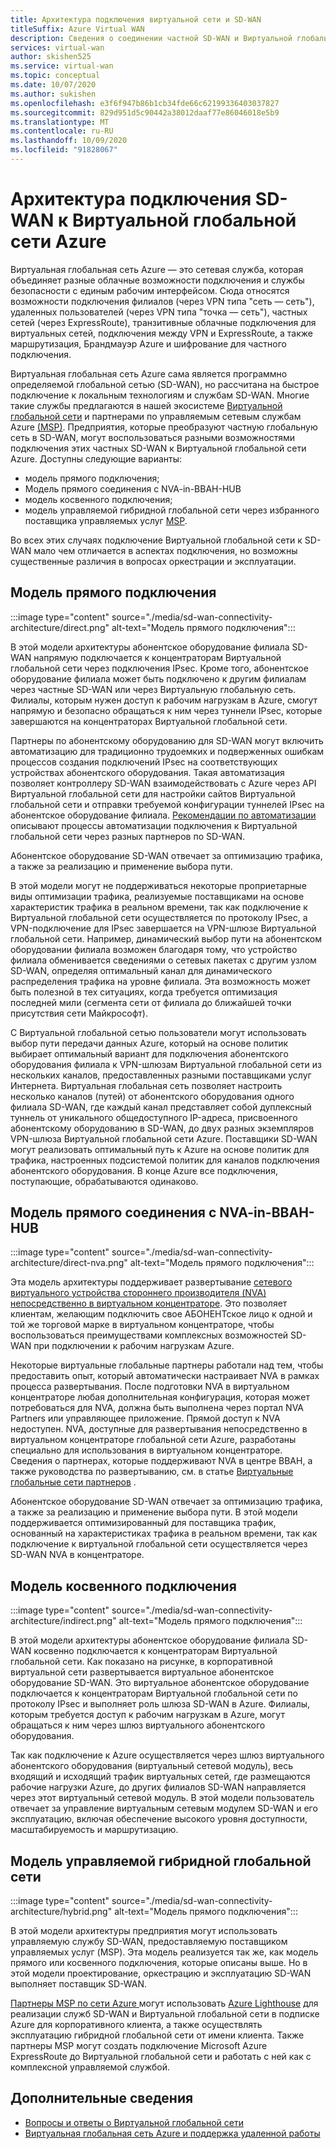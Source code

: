 ```yaml
---
title: Архитектура подключения виртуальной сети и SD-WAN
titleSuffix: Azure Virtual WAN
description: Сведения о соединении частной SD-WAN и Виртуальной глобальной сети Azure
services: virtual-wan
author: skishen525
ms.service: virtual-wan
ms.topic: conceptual
ms.date: 10/07/2020
ms.author: sukishen
ms.openlocfilehash: e3f6f947b86b1cb34fde66c62199336403037827
ms.sourcegitcommit: 829d951d5c90442a38012daaf77e86046018e5b9
ms.translationtype: MT
ms.contentlocale: ru-RU
ms.lasthandoff: 10/09/2020
ms.locfileid: "91828067"
---
```

# <a name="sd-wan-connectivity-architecture-with-azure-virtual-wan"></a>Архитектура подключения SD-WAN к Виртуальной глобальной сети Azure

Виртуальная глобальная сеть Azure — это сетевая служба, которая объединяет разные облачные возможности подключения и службы безопасности с единым рабочим интерфейсом. Сюда относятся возможности подключения филиалов (через VPN типа "сеть — сеть"), удаленных пользователей (через VPN типа "точка — сеть"), частных сетей (через ExpressRoute), транзитивные облачные подключения для виртуальных сетей, подключения между VPN и ExpressRoute, а также маршрутизация, Брандмауэр Azure и шифрование для частного подключения.

Виртуальная глобальная сеть Azure сама является программно определяемой глобальной сетью (SD-WAN), но рассчитана на быстрое подключение к локальным технологиям и службам SD-WAN. Многие такие службы предлагаются в нашей экосистеме [Виртуальной глобальной сети](virtual-wan-locations-partners.md) и партнерами по управляемым сетевым службам Azure [(MSP)](../networking/networking-partners-msp.md). Предприятия, которые преобразуют частную глобальную сеть в SD-WAN, могут воспользоваться разными возможностями подключения этих частных SD-WAN к Виртуальной глобальной сети Azure. Доступны следующие варианты:

* модель прямого подключения;
* Модель прямого соединения с NVA-in-ВВАН-HUB
* модель косвенного подключения;
* модель управляемой гибридной глобальной сети через избранного поставщика управляемых услуг [MSP](../networking/networking-partners-msp.md).

Во всех этих случаях подключение Виртуальной глобальной сети к SD-WAN мало чем отличается в аспектах подключения, но возможны существенные различия в вопросах оркестрации и эксплуатации.

## <a name="direct-interconnect-model"></a><a name="direct"></a>Модель прямого подключения

:::image type="content" source="./media/sd-wan-connectivity-architecture/direct.png" alt-text="Модель прямого подключения":::

В этой модели архитектуры абонентское оборудование филиала SD-WAN напрямую подключается к концентраторам Виртуальной глобальной сети через подключения IPsec. Кроме того, абонентское оборудование филиала может быть подключено к другим филиалам через частные SD-WAN или через Виртуальную глобальную сеть. Филиалы, которым нужен доступ к рабочим нагрузкам в Azure, смогут напрямую и безопасно обращаться к ним через туннели IPsec, которые завершаются на концентраторах Виртуальной глобальной сети.

Партнеры по абонентскому оборудованию для SD-WAN могут включить автоматизацию для традиционно трудоемких и подверженных ошибкам процессов создания подключений IPsec на соответствующих устройствах абонентского оборудования. Такая автоматизация позволяет контроллеру SD-WAN взаимодействовать с Azure через API Виртуальной глобальной сети для настройки сайтов Виртуальной глобальной сети и отправки требуемой конфигурации туннелей IPsec на абонентское оборудование филиала. [Рекомендации по автоматизации](virtual-wan-configure-automation-providers.md) описывают процессы автоматизации подключения к Виртуальной глобальной сети через разных партнеров по SD-WAN.

Абонентское оборудование SD-WAN отвечает за оптимизацию трафика, а также за реализацию и применение выбора пути. 

В этой модели могут не поддерживаться некоторые проприетарные виды оптимизации трафика, реализуемые поставщиками на основе характеристик трафика в реальном времени, так как подключение к Виртуальной глобальной сети осуществляется по протоколу IPsec, а VPN-подключение для IPsec завершается на VPN-шлюзе Виртуальной глобальной сети. Например, динамический выбор пути на абонентском оборудовании филиала возможен благодаря тому, что устройство филиала обменивается сведениями о сетевых пакетах с другим узлом SD-WAN, определяя оптимальный канал для динамического распределения трафика на уровне филиала. Эта возможность может быть полезной в тех ситуациях, когда требуется оптимизация последней мили (сегмента сети от филиала до ближайшей точки присутствия сети Майкрософт).

С Виртуальной глобальной сетью пользователи могут использовать выбор пути передачи данных Azure, который на основе политик выбирает оптимальный вариант для подключения абонентского оборудования филиала к VPN-шлюзам Виртуальной глобальной сети из нескольких каналов, предоставленных разными поставщиками услуг Интернета. Виртуальная глобальная сеть позволяет настроить несколько каналов (путей) от абонентского оборудования одного филиала SD-WAN, где каждый канал представляет собой дуплексный туннель от уникального общедоступного IP-адреса, присвоенного абонентскому оборудованию в SD-WAN, до двух разных экземпляров VPN-шлюза Виртуальной глобальной сети Azure. Поставщики SD-WAN могут реализовать оптимальный путь к Azure на основе политик для трафика, настроенных подсистемой политик для каналов подключения абонентского оборудования. В конце Azure все подключения, поступающие, обрабатываются одинаково.

## <a name="direct-interconnect-model-with-nva-in-vwan-hub"></a><a name="direct"></a>Модель прямого соединения с NVA-in-ВВАН-HUB

:::image type="content" source="./media/sd-wan-connectivity-architecture/direct-nva.png" alt-text="Модель прямого подключения":::

Эта модель архитектуры поддерживает развертывание [сетевого виртуального устройства стороннего производителя (NVA) непосредственно в виртуальном концентраторе](https://docs.microsoft.com/azure/virtual-wan/about-nva-hub). Это позволяет клиентам, желающим подключить свое АБОНЕНТское лицо к одной и той же торговой марке в виртуальном концентраторе, чтобы воспользоваться преимуществами комплексных возможностей SD-WAN при подключении к рабочим нагрузкам Azure. 

Некоторые виртуальные глобальные партнеры работали над тем, чтобы предоставить опыт, который автоматически настраивает NVA в рамках процесса развертывания. После подготовки NVA в виртуальном концентраторе любая дополнительная конфигурация, которая может потребоваться для NVA, должна быть выполнена через портал NVA Partners или управляющее приложение. Прямой доступ к NVA недоступен. NVA, доступные для развертывания непосредственно в виртуальном концентраторе глобальной сети Azure, разработаны специально для использования в виртуальном концентраторе. Сведения о партнерах, которые поддерживают NVA в центре ВВАН, а также руководства по развертыванию, см. в статье [Виртуальные глобальные сети партнеров](virtual-wan-locations-partners.md#partners-with-integrated-virtual-hub-offerings) .

Абонентское оборудование SD-WAN отвечает за оптимизацию трафика, а также за реализацию и применение выбора пути.
В этой модели поддерживается оптимизированный для поставщика трафик, основанный на характеристиках трафика в реальном времени, так как подключение к виртуальной глобальной сети осуществляется через SD-WAN NVA в концентраторе.

## <a name="indirect-interconnect-model"></a><a name="indirect"></a>Модель косвенного подключения

:::image type="content" source="./media/sd-wan-connectivity-architecture/indirect.png" alt-text="Модель прямого подключения":::

В этой модели архитектуры абонентское оборудование филиала SD-WAN косвенно подключается к концентраторам Виртуальной глобальной сети. Как показано на рисунке, в корпоративной виртуальной сети развертывается виртуальное абонентское оборудование SD-WAN. Это виртуальное абонентское оборудование подключается к концентраторам Виртуальной глобальной сети по протоколу IPsec и выполняет роль шлюза SD-WAN в Azure. Филиалы, которым требуется доступ к рабочим нагрузкам в Azure, могут обращаться к ним через шлюз виртуального абонентского оборудования.

Так как подключение к Azure осуществляется через шлюз виртуального абонентского оборудования (виртуальный сетевой модуль), весь входящий и исходящий трафик виртуальных сетей, где размещаются рабочие нагрузки Azure, до других филиалов SD-WAN направляется через этот виртуальный сетевой модуль. В этой модели пользователь отвечает за управление виртуальным сетевым модулем SD-WAN и его эксплуатацию, включая обеспечение высокого уровня доступности, масштабируемость и маршрутизацию.
  
## <a name="managed-hybrid-wan-model"></a><a name="hybrid"></a>Модель управляемой гибридной глобальной сети

:::image type="content" source="./media/sd-wan-connectivity-architecture/hybrid.png" alt-text="Модель прямого подключения":::

В этой модели архитектуры предприятия могут использовать управляемую службу SD-WAN, предоставляемую поставщиком управляемых услуг (MSP). Эта модель реализуется так же, как модель прямого или косвенного подключения, которые описаны выше. Но в этой модели проектирование, оркестрацию и эксплуатацию SD-WAN выполняет поставщик SD-WAN.

[Партнеры MSP по сети Azure ](../networking/networking-partners-msp.md) могут использовать [Azure Lighthouse](https://azure.microsoft.com/services/azure-lighthouse/) для реализации служб SD-WAN и Виртуальной глобальной сети в подписке Azure для корпоративного клиента, а также осуществлять эксплуатацию гибридной глобальной сети от имени клиента. Также партнеры MSP могут создать подключение Microsoft Azure ExpressRoute до Виртуальной глобальной сети и работать с ней как с комплексной управляемой службой.

## <a name="additional-information"></a>Дополнительные сведения

* [Вопросы и ответы о Виртуальной глобальной сети](virtual-wan-faq.md)
* [Виртуальная глобальная сеть Azure и поддержка удаленной работы](work-remotely-support.md)
